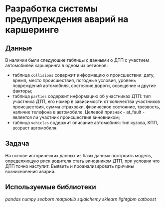 # Разработка системы предупреждения аварий на каршеринге
## Данные
В наличии были следующие таблицы с данными о ДТП с участием автомобилей каршеринга в одном из регионов:
* таблица `collisions` содержит информацию о происшествии: дату, время, место происшествия, погодные условия, уровень повреждений автомобиля, состояние дороги, освещение и другие факторы;
* таблица `parties` содержит информацию об участниках ДТП: тип участника ДТП, его номер в зависимости от количества участников происшествия, сумма страховки, физическое состояние, трезвость, наличие телефона в автомобиле. Целевой признак - at_fault - является ли участник происшествия виновником;
* таблица `vehicles` содержит описание автомобиля: тип кузова, КПП, возраст автомобиля.
## Задача
На основе исторических данных из базы данных построить модель, определяющую риск водителя стать виновником ДТП, при условии что ДТП точно наступит. Выявить и проанализировать причины возникновения аварий.
## Используемые библиотеки
*pandas numpy seaborn matplotlib sqlalchemy sklearn lightgbm catboost*
